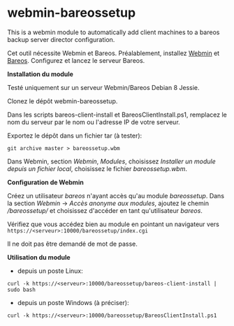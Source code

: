 # webmin-bareossetup

This is a webmin module to automatically add client machines to a bareos backup server director configuration.

Cet outil nécessite Webmin et Bareos. Préalablement, installez [Webmin](http://webmin.com) et [Bareos](http://bareos.org).
Configurez et lancez le serveur Bareos.


**Installation du module**

Testé uniquement sur un serveur Webmin/Bareos Debian 8 Jessie.

Clonez le dépôt webmin-bareossetup.

Dans les scripts bareos-client-install et BareosClientInstall.ps1, remplacez le nom du serveur par le nom ou l'adresse IP de votre serveur.

Exportez le dépôt dans un fichier tar (à tester):

  `git archive master > bareossetup.wbm`
  
Dans Webmin, section *Webmin*, *Modules*, choisissez *Installer un module depuis un fichier local*, choisissez le fichier *bareossetup.wbm*.

**Configuration de Webmin**

Créez un utilisateur *bareos* n'ayant accès qu'au module *bareossetup*.
Dans la section *Webmin* -> *Accès anonyme aux modules*, ajoutez le chemin */bareossetup/* et choisissez d'accéder en tant qu'utilisateur *bareos*.

Vérifiez que vous accédez bien au module en pointant un navigateur vers
`https://<serveur>:10000/bareossetup/index.cgi`

Il ne doit pas être demandé de mot de passe.

**Utilisation du module**

 * depuis un poste Linux:
 
 `curl -k https://<serveur>:10000/bareossetup/bareos-client-install | sudo bash`
 
 * depuis un poste Windows (à préciser):

 `curl -k https://<serveur>:10000/bareossetup/BareosClientInstall.ps1 `
 

